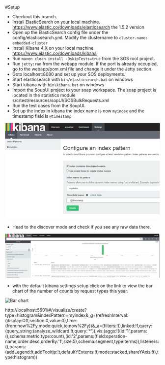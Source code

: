 #Setup

- Checkout this branch.
- Install ElasticSearch on your local machine. https://www.elastic.co/downloads/elasticsearch the 1.5.2 version
- Open up the ElasticSearch config file under the config/elasticsearch.yml. Modify the clustername to 
` cluster.name: embedded-cluster `
- Install Kibana 4.X on your local machine. https://www.elastic.co/downloads/kibana
- Run `maven clean install -DskipTests=true` from the SOS root project.
- Run  `jetty:run` from the webapp module. If the port is already occupied, go to the webapp/pom.xml file and change it under the Jetty <plugin> section.
- Goto localhost:8080 and set up your SOS deployments. 
- Start elasticsearch with `bin/elasticsearch.bat` on windows 
- Start kibana with `bin\kibana.bat` on windows
- Import the SoupUI project to your soap workspace. The soap project is located in the statistics module src/test/resources/sopUI/SOSBulkRequests.xml
- Run the test cases from the SoupUI.
- Set up the index in kibana the index name is now `myindex` and the timestamp field is `@timestamp`

![Kibana set up index](screenshots/kibana-index-setup.JPG)

- Head to the discover mode and check if you see any raw data there.

![Discover mode](screenshots/discover-mode.JPG)

- with the default kibana settings setup click on the link to view the bar chart of the number of counts by request types this year.

![Bar chart](schreenshots/discover-mode.JPG)

http://localhost:5601/#/visualize/create?type=histogram&indexPattern=myindex&_g=(refreshInterval:(display:Off,section:0,value:0),time:(from:now%2Fy,mode:quick,to:now%2Fy))&_a=(filters:!(),linked:!f,query:(query_string:(analyze_wildcard:!t,query:'*')),vis:(aggs:!((id:'1',params:(),schema:metric,type:count),(id:'2',params:(field:operation-name,order:desc,orderBy:'1',size:5),schema:segment,type:terms)),listeners:(),params:(addLegend:!t,addTooltip:!t,defaultYExtents:!f,mode:stacked,shareYAxis:!t),type:histogram))

